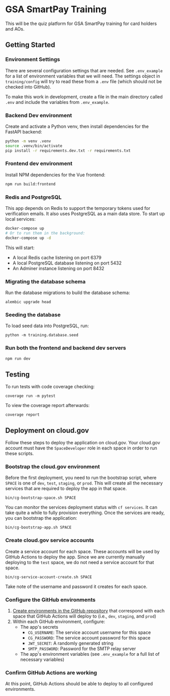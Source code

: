 # GSA SmartPay Training

This will be the quiz platform for GSA SmartPay training for card holders and AOs.

## Getting Started

### Environment Settings

There are several configuration settings that are needed. See `.env_example` for a list of environment variables that we will need. The settings object in `training/config` will try to read these from a `.env` file (which should not be checked into GitHub).

To make this work in development, create a file in the main directory called `.env` and include the variables from `.env_example`.


### Backend Dev environment

Create and activate a Python venv, then install dependencies for the FastAPI backend:

```sh
python -m venv .venv
source .venv/bin/activate
pip install -r requirements.dev.txt -r requirements.txt
```

### Frontend dev environment

Install NPM dependencies for the Vue frontend:

```sh
npm run build:frontend
```

### Redis and PostgreSQL

This app depends on Redis to support the temporary tokens used for verification emails. It also uses PostgreSQL as a main data store. To start up local services:

```sh
docker-compose up
# Or to run them in the background:
docker-compose up -d
```

This will start:

* A local Redis cache listening on port 6379
* A local PostgreSQL database listening on port 5432
* An Adminer instance listening on port 8432

### Migrating the database schema

Run the database migrations to build the database schema:

```
alembic upgrade head
```

### Seeding the database

To load seed data into PostgreSQL, run:

```
python -m training.database.seed
```

### Run both the frontend and backend dev servers

```sh
npm run dev
```

## Testing

To run tests with code coverage checking:

```
coverage run -m pytest
```

To view the coverage report afterwards:

```
coverage report
```

## Deployment on cloud.gov

Follow these steps to deploy the application on cloud.gov. Your cloud.gov account must have the `SpaceDeveloper` role in each space in order to run these scripts.

### Bootstrap the cloud.gov environment

Before the first deployment, you need to run the bootstrap script, where `SPACE` is one of `dev`, `test`, `staging`, or `prod`. This will create all the necessary services that are required to deploy the app in that space.

```
bin/cg-bootstrap-space.sh SPACE
```

You can monitor the services deployment status with `cf services`. It can take quite a while to fully provision everything. Once the services are ready, you can bootstrap the application:

```
bin/cg-bootstrap-app.sh SPACE
```


### Create cloud.gov service accounts

Create a service account for each space. These accounts will be used by GitHub Actions to deploy the app. Since we are currently manually deploying to the `test` space, we do not need a service account for that space.

```
bin/cg-service-account-create.sh SPACE
```

Take note of the username and password it creates for each space.


### Configure the GitHub environments

1. [Create environments in the GitHub repository](https://github.com/GSA/smartpay-training/settings/environments) that correspond with each space that GitHub Actions will deploy to (i.e., `dev`, `staging`, and `prod`)
2. Within each GitHub environment, configure:
    * The app's secrets
        * `CG_USERNAME`: The service account username for this space
        * `CG_PASSWORD`: The service account password for this space
        * `JWT_SECRET`: A randomly generated string
        * `SMTP_PASSWORD`: Password for the SMTP relay server
    * The app's environment variables (see `.env_example` for a full list of necessary variables)


### Confirm GitHub Actions are working

At this point, GitHub Actions should be able to deploy to all configured environments.
